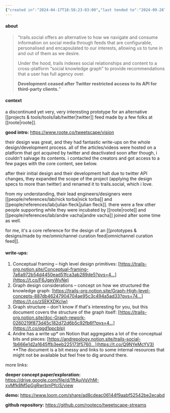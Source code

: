 ```yaml
---
{"created in":"2024-04-17T18:58:23-03:00","last tended to":"2024-09-26T15:56:28-03:00","tags":["project","openknowledge","🌿","open-source","socialsensemaking","informationmanagement","tool","sensemaking"],"relevancescore":86,"dg-publish":true,"notestage":["🌿"],"permalink":"/projects-and-tools/projects/lab/trails-social-ex-tweetscape/","dgPassFrontmatter":true,"created":"2024-04-17T18:58:23.356-03:00","updated":"2024-09-26T15:56:29.078-03:00"}
---
```


#### about

> "trails.social offers an alternative to how we navigate and consume information on social media through feeds that are configurable, personalised and encapsulated to our interests, allowing us to tune in and out of them as we desire.  
> 
> Under the hood, trails indexes social relationships and content to a cross-platform “social knowledge graph” to provide recommendations that a user has full agency over.   
>  
> **Development ceased after Twitter restricted access to its API for third-party clients.**"

#### context

a discontinued yet very, very interesting prototype for an alternative [[projects & tools/tools/lab/twitter\|twitter]] feed made by a few folks at [[roote\|roote]].

**good intro:** https://www.roote.co/tweetscape/vision

their design was great, and they had fantastic write-ups on the whole design/development process. all of the articles/videos were hosted on a platform that got acquired by twitter and deactivated soon after though, i couldn't salvage its contents. i contacted the creators and got access to a few pages with the core content, see below.

after their initial design and their development halt due to twitter API changes, they expanded the scope of the project (applying the design specs to more than twitter) and renamed it to trails.social, which i love.

from my understanding, their lead engineers/designers were [[people/references/lab/nick torba\|nick torba]] and [[people/references/lab/julian fleck\|julian fleck]]. there were a few other people supporting while they were incubated by [[roote\|roote]] and [[people/references/lab/andre vacha\|andre vacha]] joined after some time as well.

for me, it's a core reference for the design of an [[prototypes & designs/made by me/omnichannel curation feed\|omnichannel curation feed]].
#### write-ups:

1. Conceptual framing – high level design primitives: [https://trails-org.notion.site/Conceptual-framing-7a6a972b54d4450ead51fca3ab289de5?pvs=4…](https://t.co/F6JgeyWyNe)
2. Graph design considerations – concept on how we structured the knowledge graph: [https://trails-org.notion.site/Graph-High-level-concepts-887db46247904704ae95c3c494a5ad33?pvs=74…](https://t.co/zSEKXDKclw) 
3. Graph structure – don't know if that's interesting for you, but this document covers the structure of the graph itself: [https://trails-org.notion.site/doc-Graph-rework-0260219f873d45c182d72d6b5c92fb6f?pvs=4…](https://t.co/qgd1ppcbIp)
4. Andre has a write up* on Notion that aggregates a lot of the conceptual bits and pieces: [https://andrepology.notion.site/trails-social-1b666e1d2a1645ffb3eeb225173f5760…](https://t.co/Q9NYeMcYV3)   
	*\*The document is a bit messy and links to some internal resources that might not be available but feel free to dig around there.

more links:

**deeper concept paper/exploration:** https://drive.google.com/file/d/1ftAujVsVhM-xvMfk8M5pGgRwrbmPfciS/view

**demo:** https://www.loom.com/share/ad8cdeac06144f9aabf52542be2ecabd

**github repository:** https://github.com/rooteco/tweetscape-streams